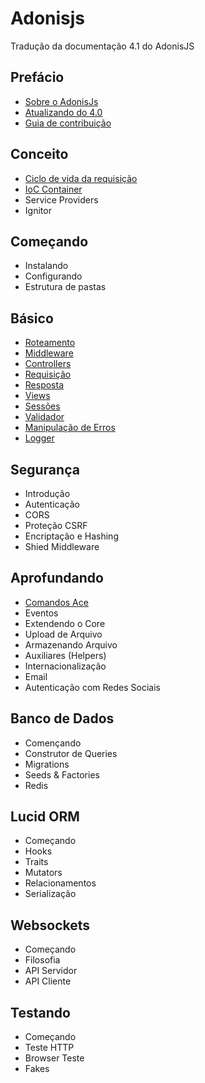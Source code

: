 # Adonisjs
Tradução da documentação 4.1 do AdonisJS

## Prefácio
+ [Sobre o AdonisJs](https://github.com/tavaresgerson/adonisdocbr/blob/master/doc/preface/about.md)
+ [Atualizando do 4.0](https://github.com/tavaresgerson/adonisdocbr/blob/master/doc/preface/upgrade-guide.md)
+ [Guia de contribuição](https://github.com/tavaresgerson/adonisdocbr/blob/master/doc/preface/contribution-guide.md)

## Conceito
+ [Ciclo de vida da requisição](https://github.com/tavaresgerson/adonisdocbr/blob/master/doc/concept/request-lifecycle.md)
+ [IoC Container]()
+ Service Providers
+ Ignitor

## Começando
+ Instalando
+ Configurando
+ Estrutura de pastas

## Básico
+ [Roteamento](https://github.com/tavaresgerson/adonisdocbr/blob/master/doc/basics/routing.md)
+ [Middleware](https://github.com/tavaresgerson/adonisdocbr/blob/master/doc/basics/middleware.md)
+ [Controllers](https://github.com/tavaresgerson/adonisdocbr/blob/master/doc/basics/controllers.md)
+ [Requisição](https://github.com/tavaresgerson/adonisdocbr/blob/master/doc/basics/request.md)
+ [Resposta](https://github.com/tavaresgerson/adonisdocbr/blob/master/doc/basics/response.md)
+ [Views](https://github.com/tavaresgerson/adonisdocbr/blob/master/doc/basics/views.md)
+ [Sessões](https://github.com/tavaresgerson/adonisdocbr/blob/master/doc/basics/sessions.md)
+ [Validador](https://github.com/tavaresgerson/adonisdocbr/blob/master/doc/basics/validator.md)
+ [Manipulação de Erros](https://github.com/tavaresgerson/adonisdocbr/blob/master/doc/basics/exceptions.md)
+ [Logger](https://github.com/tavaresgerson/adonisdocbr/blob/master/doc/basics/logger.md)

## Segurança
+ Introdução
+ Autenticação
+ CORS
+ Proteção CSRF 
+ Encriptação e Hashing
+ Shied Middleware

## Aprofundando
+ [Comandos Ace](https://github.com/tavaresgerson/adonisdocbr/blob/master/doc/deeper/ace.md)
+ Eventos
+ Extendendo o Core
+ Upload de Arquivo
+ Armazenando Arquivo
+ Auxiliares (Helpers)
+ Internacionalização
+ Email
+ Autenticação com Redes Sociais

## Banco de Dados
+ Començando
+ Construtor de Queries
+ Migrations
+ Seeds & Factories
+ Redis

## Lucid ORM
+ Começando
+ Hooks
+ Traits
+ Mutators
+ Relacionamentos
+ Serialização

## Websockets
+ Começando
+ Filosofia
+ API Servidor
+ API Cliente

## Testando
+ Começando
+ Teste HTTP
+ Browser Teste
+ Fakes
